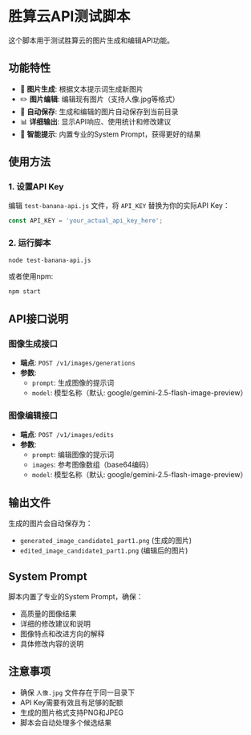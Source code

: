 # 胜算云API测试脚本

这个脚本用于测试胜算云的图片生成和编辑API功能。

## 功能特性

- 📸 **图片生成**: 根据文本提示词生成新图片
- ✏️ **图片编辑**: 编辑现有图片（支持人像.jpg等格式）
- 💾 **自动保存**: 生成和编辑的图片自动保存到当前目录
- 📊 **详细输出**: 显示API响应、使用统计和修改建议
- 🎨 **智能提示**: 内置专业的System Prompt，获得更好的结果

## 使用方法

### 1. 设置API Key
编辑 `test-banana-api.js` 文件，将 `API_KEY` 替换为你的实际API Key：
```javascript
const API_KEY = 'your_actual_api_key_here';
```

### 2. 运行脚本
```bash
node test-banana-api.js
```

或者使用npm:
```bash
npm start
```

## API接口说明

### 图像生成接口
- **端点**: `POST /v1/images/generations`
- **参数**: 
  - `prompt`: 生成图像的提示词
  - `model`: 模型名称（默认: google/gemini-2.5-flash-image-preview）

### 图像编辑接口
- **端点**: `POST /v1/images/edits`
- **参数**:
  - `prompt`: 编辑图像的提示词
  - `images`: 参考图像数组（base64编码）
  - `model`: 模型名称（默认: google/gemini-2.5-flash-image-preview）

## 输出文件

生成的图片会自动保存为：
- `generated_image_candidate1_part1.png` (生成的图片)
- `edited_image_candidate1_part1.png` (编辑后的图片)

## System Prompt

脚本内置了专业的System Prompt，确保：
- 高质量的图像结果
- 详细的修改建议和说明
- 图像特点和改进方向的解释
- 具体修改内容的说明

## 注意事项

- 确保 `人像.jpg` 文件存在于同一目录下
- API Key需要有效且有足够的配额
- 生成的图片格式支持PNG和JPEG
- 脚本会自动处理多个候选结果

